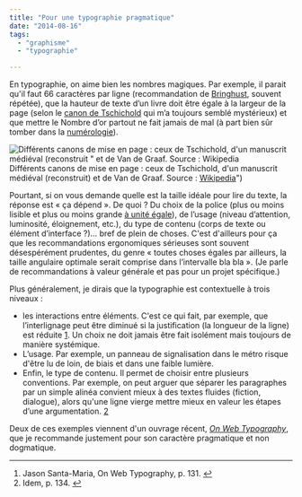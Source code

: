 ```yaml
---
title: "Pour une typographie pragmatique"
date: "2014-08-16"
tags:
  - "graphisme"
  - "typographie"

---
```


En typographie, on aime bien les nombres magiques. Par exemple, il parait qu'il faut 66 caractères par ligne (recommandation de [Bringhust](http://jacobian.org/writing/typography-rhythm-proportion/), souvent répétée), que la hauteur de texte d’un livre doit être égale à la largeur de la page (selon le [canon de Tschichold](https://en.wikipedia.org/wiki/Canons_of_page_construction#Golden_canon) qui m’a toujours semblé mystérieux) et que mettre le Nombre d’or partout ne fait jamais de mal (à part bien sûr tomber dans la [numérologie](http://www.laputanlogic.com/articles/2005/04/14-1647-4601.html)).

![Différents canons de mise en page : ceux de Tschichold, d'un manuscrit médiéval (reconstruit " et de Van de Graaf. Source : Wikipedia](/assets/images/canons_mise_en_page.png) Différents canons de mise en page : ceux de Tschichold, d'un manuscrit médiéval (reconstruit) et de Van de Graaf. Source : [Wikipedia](https://en.wikipedia.org/wiki/Canons_of_page_construction)")

Pourtant, si on vous demande quelle est la taille idéale pour lire du texte, la réponse est « ça dépend ». De quoi ? Du choix de la police (plus ou moins lisible et plus ou moins grande [à unité égale](http://www.fontbureau.com/blog/the-em/)), de l’usage (niveau d’attention, luminosité, éloignement, etc.), du type de contenu (corps de texte ou élément d’interface ?)… bref de plein de choses. C'est d'ailleurs pour ça que les recommandations ergonomiques sérieuses sont souvent désespérément prudentes, du genre « toutes choses égales par ailleurs, la taille angulaire optimale serait comprise dans l’intervalle bla bla ». (Je parle de recommandations à valeur générale et pas pour un projet spécifique.)

Plus généralement, je dirais que la typographie est contextuelle à trois niveaux :

- les interactions entre éléments. C'est ce qui fait, par exemple, que l’interlignage peut être diminué si la justification (la longueur de la ligne) est réduite [1](#fn-729-1). Un choix ne doit jamais être fait isolément mais toujours de manière systémique.
- L’usage. Par exemple, un panneau de signalisation dans le métro risque d'être lu de loin, de biais et dans une faible lumière.
- Enfin, le type de contenu. Il permet de choisir entre plusieurs conventions. Par exemple, on peut arguer que séparer les paragraphes par un simple alinéa convient mieux à des textes fluides (fiction, dialogue), alors qu'une ligne vierge mettre mieux en valeur les étapes d’une argumentation. [2](#fn-729-2)

Deux de ces exemples viennent d'un ouvrage récent, [_On Web Typography_](http://www.abookapart.com/products/on-web-typography), que je recommande justement pour son caractère pragmatique et non dogmatique.

* * *

1. Jason Santa-Maria, On Web Typography, p. 131. [↩](#fnref-729-1)
2. Idem, p. 134. [↩](#fnref-729-2)
